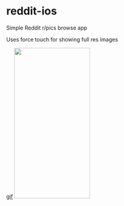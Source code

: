 # reddit-ios
Simple Reddit r/pics browse app

Uses force touch for showing full res images

[gif](https://i.imgur.com/XOzWRDX.gifv)
<img src="https://i.imgur.com/XOzWRDX.gifv" width="200" height="400" />
